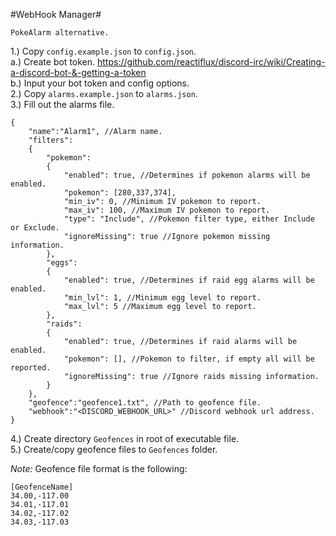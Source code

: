 #WebHook Manager#  

`PokeAlarm alternative.`

1.) Copy `config.example.json` to `config.json`.  
  a.) Create bot token. https://github.com/reactiflux/discord-irc/wiki/Creating-a-discord-bot-&-getting-a-token  
  b.) Input your bot token and config options.  
2.) Copy `alarms.example.json` to `alarms.json`.  
3.) Fill out the alarms file.  
```
{
	"name":"Alarm1", //Alarm name.
	"filters":
	{
		"pokemon":
		{
			"enabled": true, //Determines if pokemon alarms will be enabled.
			"pokemon": [280,337,374],
			"min_iv": 0, //Minimum IV pokemon to report.
			"max_iv": 100, //Maximum IV pokemon to report.
			"type": "Include", //Pokemon filter type, either Include or Exclude.
			"ignoreMissing": true //Ignore pokemon missing information.
		},
		"eggs":
		{
			"enabled": true, //Determines if raid egg alarms will be enabled.
			"min_lvl": 1, //Minimum egg level to report.
			"max_lvl": 5 //Maximum egg level to report.
		},
		"raids":
		{
			"enabled": true, //Determines if raid alarms will be enabled.
			"pokemon": [], //Pokemon to filter, if empty all will be reported.
			"ignoreMissing": true //Ignore raids missing information.
		}
	},
	"geofence":"geofence1.txt", //Path to geofence file.
	"webhook":"<DISCORD_WEBHOOK_URL>" //Discord webhook url address.
}
```
4.) Create directory `Geofences` in root of executable file.  
5.) Create/copy geofence files to `Geofences` folder.  

*Note:* Geofence file format is the following:  
```
[GeofenceName]
34.00,-117.00
34.01,-117.01
34.02,-117.02
34.03,-117.03
```